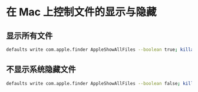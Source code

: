 # 在 Mac 上控制文件的显示与隐藏

## 显示所有文件

```bash
defaults write com.apple.finder AppleShowAllFiles --boolean true; killall Finder
```

## 不显示系统隐藏文件

```bash
defaults write com.apple.finder AppleShowAllFiles --boolean false; killall Finder
```

